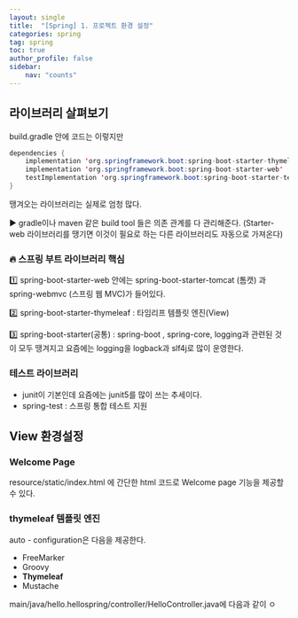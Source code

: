 ```yaml
---
layout: single
title:  "[Spring] 1. 프로젝트 환경 설정"
categories: spring
tag: spring
toc: true
author_profile: false
sidebar:
    nav: "counts"
---
```


<style>H2{color:#red;}</style>

## 라이브러리 살펴보기

build.gradle 안에 코드는 이렇지만

```java
dependencies {
    implementation 'org.springframework.boot:spring-boot-starter-thymeleaf'
    implementation 'org.springframework.boot:spring-boot-starter-web'
    testImplementation 'org.springframework.boot:spring-boot-starter-test'
}
```

땡겨오는 라이브러리는 실제로 엄청 많다. 



:arrow_forward: gradle이나 maven 같은 build tool 들은 의존 관계를 다 관리해준다. (Starter-web 라이브러리를 땡기면 이것이 필요로 하는 다른 라이브러리도 자동으로 가져온다)



### :fire: 스프링 부트 라이브러리 핵심

:one: spring-boot-starter-web 안에는 spring-boot-starter-tomcat (톰캣) 과 spring-webmvc (스프링 웹 MVC)가 들어있다.



:two: spring-boot-starter-thymeleaf : 타임리프 템플릿 엔진(View)



:three: spring-boot-starter(공통) : spring-boot , spring-core, logging과 관련된 것이 모두 땡겨지고 요즘에는 logging을 logback과 slf4j로 많이 운영한다.



### 테스트 라이브러리

* junit이 기본인데 요즘에는 junit5를 많이 쓰는 추세이다.
* spring-test : 스프링 통합 테스트 지원



## View 환경설정



### Welcome Page

resource/static/index.html 에 간단한 html 코드로 Welcome page 기능을 제공할 수 있다.



### thymeleaf 템플릿 엔진

auto - configuration은 다음을 제공한다.

- FreeMarker
- Groovy
- **Thymeleaf**
- Mustache



main/java/hello.hellospring/controller/HelloController.java에 다음과 같이 ㅇ







